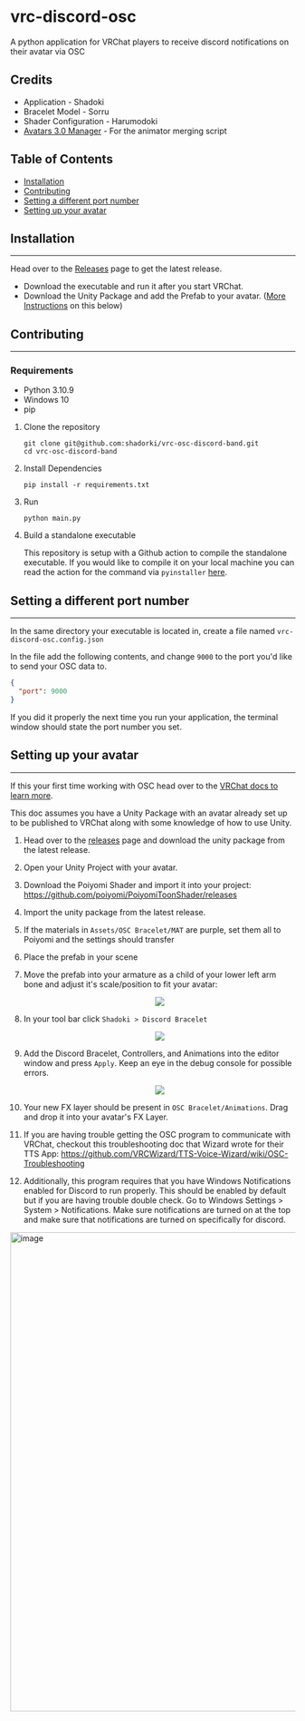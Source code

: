 # vrc-discord-osc

A python application for VRChat players to receive discord notifications on their avatar via OSC

## Credits

- Application - Shadoki
- Bracelet Model - Sorru
- Shader Configuration - Harumodoki
- [Avatars 3.0 Manager](https://github.com/VRLabs/Avatars-3.0-Manager) - For the animator merging script

## Table of Contents

- [Installation](#installation)
- [Contributing](#contributing)
- [Setting a different port number](#setting-a-different-port-number)
- [Setting up your avatar](#setting-up-your-avatar)

## Installation

---

Head over to the [Releases](https://github.com/shadorki/vrc-osc-discord-band/releases) page to get the latest release.

- Download the executable and run it after you start VRChat.
- Download the Unity Package and add the Prefab to your avatar. ([More Instructions](#setting-up-your-avatar) on this below)

## Contributing

---

### Requirements

- Python 3.10.9
- Windows 10
- pip

1. Clone the repository

   ```shell
   git clone git@github.com:shadorki/vrc-osc-discord-band.git
   cd vrc-osc-discord-band
   ```

1. Install Dependencies

   ```shell
   pip install -r requirements.txt
   ```

1. Run

   ```shell
   python main.py
   ```

1. Build a standalone executable

   This repository is setup with a Github action to compile the standalone executable. If you would like to compile it on your local machine you can read the action for the command via `pyinstaller` [here](./.github/workflows/release.yml).

## Setting a different port number

---

In the same directory your executable is located in, create a file named `vrc-discord-osc.config.json`

In the file add the following contents, and change `9000` to the port you'd like to send your OSC data to.

```json
{
  "port": 9000
}
```

If you did it properly the next time you run your application, the terminal window should state the port number you set.

## Setting up your avatar

---

If this your first time working with OSC head over to the [VRChat docs to learn more](https://docs.vrchat.com/docs/osc-overview).

This doc assumes you have a Unity Package with an avatar already set up to be published to VRChat along with some knowledge of how to use Unity.

1. Head over to the [releases](https://github.com/shadorki/vrc-osc-discord-band/releases) page and download the unity package from the latest release.

1. Open your Unity Project with your avatar.

1. Download the Poiyomi Shader and import it into your project: https://github.com/poiyomi/PoiyomiToonShader/releases

1. Import the unity package from the latest release.

1. If the materials in `Assets/OSC Bracelet/MAT` are purple, set them all to Poiyomi and the settings should transfer

1. Place the prefab in your scene

1. Move the prefab into your armature as a child of your lower left arm bone and adjust it's scale/position to fit your avatar:

   <p align="center">
      <img src="./img/screenshot-bone.png">
   </p>

1. In your tool bar click `Shadoki > Discord Bracelet`

   <p align="center">
      <img src="./img/screenshot-unity-tool.png">
   </p>

1. Add the Discord Bracelet, Controllers, and Animations into the editor window and press `Apply`. Keep an eye in the debug console for possible errors.

   <p align="center">
      <img src="./img/screenshot-bracelet-tool.png">
   </p>

1. Your new FX layer should be present in `OSC Bracelet/Animations`. Drag and drop it into your avatar's FX Layer.

1. If you are having trouble getting the OSC program to communicate with VRChat, checkout this troubleshooting doc that Wizard wrote for their TTS App: https://github.com/VRCWizard/TTS-Voice-Wizard/wiki/OSC-Troubleshooting

1. Additionally, this program requires that you have Windows Notifications enabled for Discord to run properly. This should be enabled by default but if you are having trouble double check. Go to Windows Settings > System > Notifications. Make sure notifications are turned on at the top and make sure that notifications are turned on specifically for discord.
<img width="845" alt="image" src="https://user-images.githubusercontent.com/101527472/213462490-2215bbd4-b673-4447-9fa2-4974e97fee0a.png">

